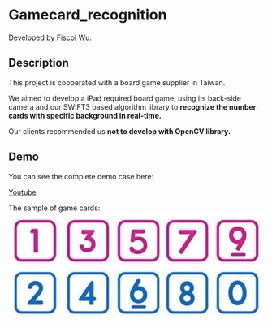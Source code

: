 # Gamecard_recognition
Developed by [Fiscol Wu](https://github.com/fiscol).

## Description
This project is cooperated with a board game supplier in Taiwan.

We aimed to develop a iPad required board game, using its back-side camera and our SWIFT3 based algorithm library to **recognize the number cards with specific background in real-time.**

Our clients recommended us **not to develop with OpenCV library.**

## Demo
You can see the complete demo case here: 

[Youtube](http://0rz.tw/yqJWL)

The sample of game cards:
![Number cards version1](/Numbers-v1.png)
